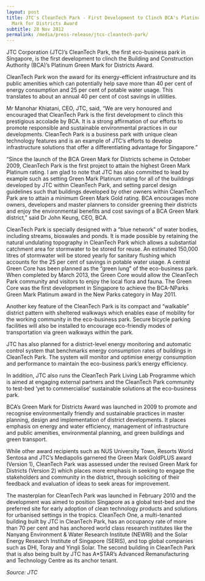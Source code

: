 ```yaml
---
layout: post
title: JTC's CleanTech Park - First Development to Clinch BCA's Platinum Green
  Mark for Districts Award
subtitle: 28 Nov 2012
permalink: /media/press-release/jtcs-cleantech-park/
---
```

JTC Corporation (JTC)’s CleanTech Park, the first eco-business park in Singapore, is the first development to clinch the Building and Construction Authority (BCA)’s Platinum Green Mark for Districts Award.

CleanTech Park won the award for its energy-efficient infrastructure and its public amenities which can potentially help save more than 40 per cent of energy consumption and 25 per cent of potable water usage. This translates to about an annual 40 per cent of cost savings in utilities.

Mr Manohar Khiatani, CEO, JTC, said, “We are very honoured and encouraged that CleanTech Park is the first development to clinch this prestigious accolade by BCA. It is a strong affirmation of our efforts to promote responsible and sustainable environmental practices in our developments. CleanTech Park is a business park with unique clean technology features and is an example of JTC’s efforts to develop infrastructure solutions that offer a differentiating advantage for Singapore.”

“Since the launch of the BCA Green Mark for Districts scheme in October 2009, CleanTech Park is the first project to attain the highest Green Mark Platinum rating. I am glad to note that JTC has also committed to lead by example such as setting Green Mark Platinum rating for all of the buildings developed by JTC within CleanTech Park, and setting parcel design guidelines such that buildings developed by other owners within CleanTech Park are to attain a minimum Green Mark Gold rating. BCA encourages more owners, developers and master planners to consider greening their districts and enjoy the environmental benefits and cost savings of a BCA Green Mark district,” said Dr John Keung, CEO, BCA.

CleanTech Park is specially designed with a “blue network” of water bodies, including streams, bioswales and ponds. It is made possible by retaining the natural undulating topography in CleanTech Park which allows a substantial catchment area for stormwater to be stored for reuse. An estimated 150,000 litres of stormwater will be stored yearly for sanitary flushing which accounts for the 25 per cent of savings in potable water usage. A central Green Core has been planned as the “green lung” of the eco-business park. When completed by March 2013, the Green Core would allow the CleanTech Park community and visitors to enjoy the local flora and fauna. The Green Core was the first development in Singapore to achieve the BCA-NParks Green Mark Platinum award in the New Parks category in May 2011. 

Another key feature of the CleanTech Park is its compact and “walkable” district pattern with sheltered walkways which enables ease of mobility for the working community in the eco-business park. Secure bicycle parking facilities will also be installed to encourage eco-friendly modes of transportation via green walkways within the park.

JTC has also planned for a district-level energy monitoring and automatic control system that benchmarks energy consumption rates of buildings in CleanTech Park. The system will monitor and optimise energy consumption and performance to maintain the eco-business park’s energy efficiency.

In addition, JTC also runs the CleanTech Park Living Lab Programme which is aimed at engaging external partners and the CleanTech Park community to test-bed ‘yet to commercialise’ sustainable solutions at the eco-business park.

BCA’s Green Mark for Districts Award was launched in 2009 to promote and recognise environmentally friendly and sustainable practices in master planning, design and implementation of district developments. It places emphasis on energy and water efficiency, management of infrastructure and public amenities, environmental planning, and green buildings and green transport.

While other award recipients such as NUS University Town, Resorts World Sentosa and JTC’s Mediapolis garnered the Green Mark GoldPLUS award (Version 1), CleanTech Park was assessed under the revised Green Mark for Districts (Version 2) which places more emphasis in seeking to engage the stakeholders and community in the district, through soliciting of their feedback and evaluation of ideas to seek areas for improvement.

The masterplan for CleanTech Park was launched in February 2010 and the development was aimed to position Singapore as a global test-bed and the preferred site for early adoption of clean technology products and solutions for urbanised settings in the tropics. CleanTech One, a multi-tenanted building built by JTC in CleanTech Park, has an occupancy rate of more than 70 per cent and has anchored world class research institutes like the Nanyang Environment & Water Research Institute (NEWRI) and the Solar Energy Research Institute of Singapore (SERIS), and top global companies such as DHI, Toray and Yingli Solar. The second building in CleanTech Park that is also being built by JTC has A*STAR’s Advanced Remanufacturing and Technology Centre as its anchor tenant.

*Source: JTC*
